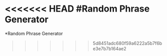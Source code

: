 <<<<<<< HEAD
#Random Phrase Generator
=======
*Random Phrase Generator
>>>>>>> 5d8451adc680f59a6222a5b7f6be3e7b7b164ae2
